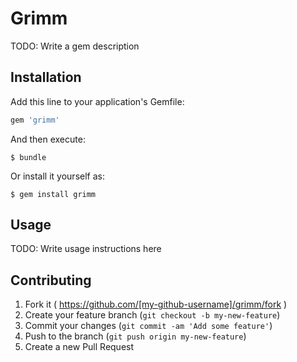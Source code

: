 # Grimm

TODO: Write a gem description

## Installation

Add this line to your application's Gemfile:

```ruby
gem 'grimm'
```

And then execute:

    $ bundle

Or install it yourself as:

    $ gem install grimm

## Usage

TODO: Write usage instructions here

## Contributing

1. Fork it ( https://github.com/[my-github-username]/grimm/fork )
2. Create your feature branch (`git checkout -b my-new-feature`)
3. Commit your changes (`git commit -am 'Add some feature'`)
4. Push to the branch (`git push origin my-new-feature`)
5. Create a new Pull Request
